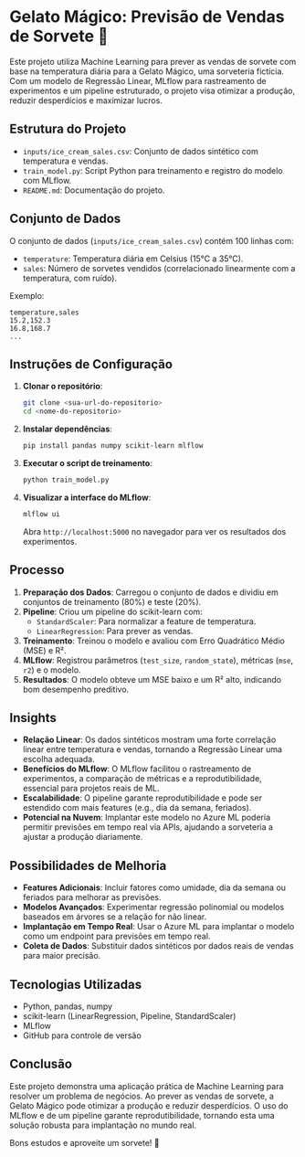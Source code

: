 # Gelato Mágico: Previsão de Vendas de Sorvete 🍦

Este projeto utiliza Machine Learning para prever as vendas de sorvete com base na temperatura diária para a Gelato Mágico, uma sorveteria fictícia. Com um modelo de Regressão Linear, MLflow para rastreamento de experimentos e um pipeline estruturado, o projeto visa otimizar a produção, reduzir desperdícios e maximizar lucros.

## Estrutura do Projeto
- `inputs/ice_cream_sales.csv`: Conjunto de dados sintético com temperatura e vendas.
- `train_model.py`: Script Python para treinamento e registro do modelo com MLflow.
- `README.md`: Documentação do projeto.

## Conjunto de Dados
O conjunto de dados (`inputs/ice_cream_sales.csv`) contém 100 linhas com:
- `temperature`: Temperatura diária em Celsius (15°C a 35°C).
- `sales`: Número de sorvetes vendidos (correlacionado linearmente com a temperatura, com ruído).

Exemplo:
```
temperature,sales
15.2,152.3
16.8,168.7
...
```

## Instruções de Configuração
1. **Clonar o repositório**:
   ```bash
   git clone <sua-url-do-repositorio>
   cd <nome-do-repositorio>
   ```
2. **Instalar dependências**:
   ```bash
   pip install pandas numpy scikit-learn mlflow
   ```
3. **Executar o script de treinamento**:
   ```bash
   python train_model.py
   ```
4. **Visualizar a interface do MLflow**:
   ```bash
   mlflow ui
   ```
   Abra `http://localhost:5000` no navegador para ver os resultados dos experimentos.

## Processo
1. **Preparação dos Dados**: Carregou o conjunto de dados e dividiu em conjuntos de treinamento (80%) e teste (20%).
2. **Pipeline**: Criou um pipeline do scikit-learn com:
   - `StandardScaler`: Para normalizar a feature de temperatura.
   - `LinearRegression`: Para prever as vendas.
3. **Treinamento**: Treinou o modelo e avaliou com Erro Quadrático Médio (MSE) e R².
4. **MLflow**: Registrou parâmetros (`test_size`, `random_state`), métricas (`mse`, `r2`) e o modelo.
5. **Resultados**: O modelo obteve um MSE baixo e um R² alto, indicando bom desempenho preditivo.

## Insights
- **Relação Linear**: Os dados sintéticos mostram uma forte correlação linear entre temperatura e vendas, tornando a Regressão Linear uma escolha adequada.
- **Benefícios do MLflow**: O MLflow facilitou o rastreamento de experimentos, a comparação de métricas e a reprodutibilidade, essencial para projetos reais de ML.
- **Escalabilidade**: O pipeline garante reprodutibilidade e pode ser estendido com mais features (e.g., dia da semana, feriados).
- **Potencial na Nuvem**: Implantar este modelo no Azure ML poderia permitir previsões em tempo real via APIs, ajudando a sorveteria a ajustar a produção diariamente.

## Possibilidades de Melhoria
- **Features Adicionais**: Incluir fatores como umidade, dia da semana ou feriados para melhorar as previsões.
- **Modelos Avançados**: Experimentar regressão polinomial ou modelos baseados em árvores se a relação for não linear.
- **Implantação em Tempo Real**: Usar o Azure ML para implantar o modelo como um endpoint para previsões em tempo real.
- **Coleta de Dados**: Substituir dados sintéticos por dados reais de vendas para maior precisão.

## Tecnologias Utilizadas
- Python, pandas, numpy
- scikit-learn (LinearRegression, Pipeline, StandardScaler)
- MLflow
- GitHub para controle de versão

## Conclusão
Este projeto demonstra uma aplicação prática de Machine Learning para resolver um problema de negócios. Ao prever as vendas de sorvete, a Gelato Mágico pode otimizar a produção e reduzir desperdícios. O uso do MLflow e de um pipeline garante reprodutibilidade, tornando esta uma solução robusta para implantação no mundo real.

Bons estudos e aproveite um sorvete! 🍦